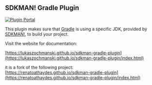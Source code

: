 ## SDKMAN! Gradle Plugin

[![Plugin Portal](https://img.shields.io/maven-metadata/v?label=Plugin&metadataUrl=https://plugins.gradle.org/m2/gradle/plugin/com/athaydes/gradle/sdkman-gradle-plugin/maven-metadata.xml)](https://plugins.gradle.org/plugin/de.ochmanski.sdkman)

This plugin makes sure that [Gradle](https://gradle.org) is using a specific JDK, provided by [SDKMAN!](https://sdkman.io),
to build your project.

Visit the website for documentation:

[https://lukaszochmanski.github.io/sdkman-gradle-plugin](https://lukaszochmanski.github.io/sdkman-gradle-plugin/index.html)

it is a fork of the following project:
[https://renatoathaydes.github.io/sdkman-gradle-plugin](https://renatoathaydes.github.io/sdkman-gradle-plugin/index.html)
